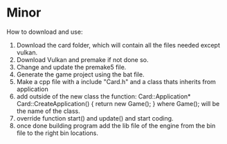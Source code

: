 # Minor

How to download and use:
1. Download the card folder, which will contain all the files needed except vulkan.
2. Download Vulkan and premake if not done so.
3. Change and update the premake5 file.
4. Generate the game project using the bat file.
5. Make a cpp file with a include "Card.h" and a class thats inherits from application
6. add outside of the new class the function:
   Card::Application* Card::CreateApplication() {
	return new Game();
}
where Game(); will be the name of the class.
7. override function start() and update() and start coding.
8. once done building program add the lib file of the engine from the bin file to the right bin locations. 
